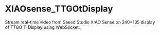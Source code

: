 # XIAOsense_TTGOtDisplay
Stream real-time video from Seeed Studio XIAO Sense on 240*135 display of TTGO T-Display using WebSocket.
